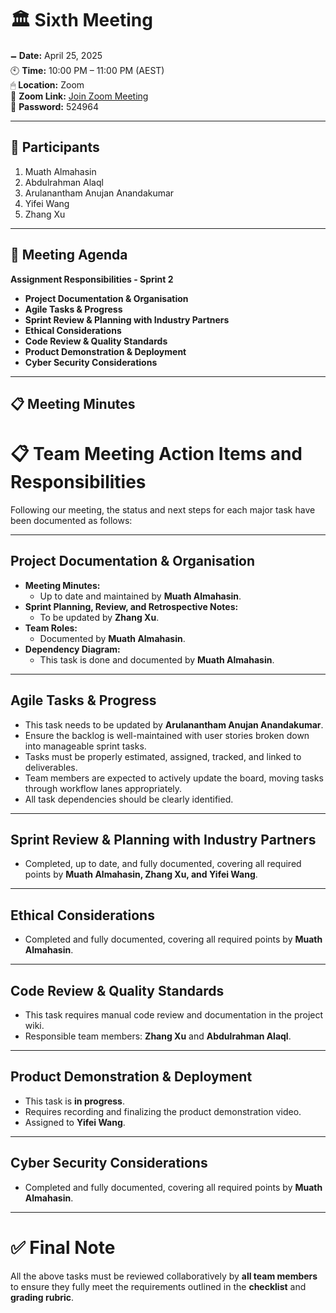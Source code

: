 # 🏛 Sixth Meeting

🗕 **Date:** April 25, 2025  
🕙 **Time:** 10:00 PM – 11:00 PM (AEST)  
🖱 **Location:** Zoom  
🔗 **Zoom Link:** [Join Zoom Meeting](https://unimelb.zoom.us/j/89742244148?pwd=uDPxINDPT9rx0a4pauPFtn1UvRuZUu.1)  
🔐 **Password:** 524964

---

## 👥 Participants
1. Muath Almahasin  
2. Abdulrahman Alaql  
3. Arulanantham Anujan Anandakumar  
4. Yifei Wang  
5. Zhang Xu

---

## 📌 Meeting Agenda

**Assignment Responsibilities - Sprint 2**

- **Project Documentation & Organisation**  
- **Agile Tasks & Progress**  
- **Sprint Review & Planning with Industry Partners**  
- **Ethical Considerations**  
- **Code Review & Quality Standards**  
- **Product Demonstration & Deployment**  
- **Cyber Security Considerations**

---

## 📋 Meeting Minutes

# 📋 Team Meeting Action Items and Responsibilities

Following our meeting, the status and next steps for each major task have been documented as follows:

---

## **Project Documentation & Organisation**

- **Meeting Minutes:**  
  - Up to date and maintained by **Muath Almahasin**.
- **Sprint Planning, Review, and Retrospective Notes:**  
  - To be updated by **Zhang Xu**.
- **Team Roles:**  
  - Documented by **Muath Almahasin**.
- **Dependency Diagram:**  
  - This task is done and documented by **Muath Almahasin**.

---

## **Agile Tasks & Progress**

- This task needs to be updated by **Arulanantham Anujan Anandakumar**.
- Ensure the backlog is well-maintained with user stories broken down into manageable sprint tasks.
- Tasks must be properly estimated, assigned, tracked, and linked to deliverables.
- Team members are expected to actively update the board, moving tasks through workflow lanes appropriately.
- All task dependencies should be clearly identified.

---

## **Sprint Review & Planning with Industry Partners**

- Completed, up to date, and fully documented, covering all required points by **Muath Almahasin, Zhang Xu, and Yifei Wang**.

---

## **Ethical Considerations**

- Completed and fully documented, covering all required points by **Muath Almahasin**.

---

## **Code Review & Quality Standards**

- This task requires manual code review and documentation in the project wiki.
- Responsible team members: **Zhang Xu** and **Abdulrahman Alaql**.

---

## **Product Demonstration & Deployment**

- This task is **in progress**.
- Requires recording and finalizing the product demonstration video.
- Assigned to **Yifei Wang**.

---

## **Cyber Security Considerations**

- Completed and fully documented, covering all required points by **Muath Almahasin**.

---

# ✅ Final Note

All the above tasks must be reviewed collaboratively by **all team members** to ensure they fully meet the requirements outlined in the **checklist** and **grading rubric**.
